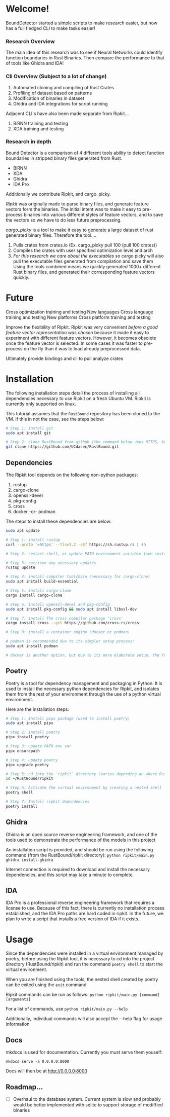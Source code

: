 
# Welcome! 

BoundDetector started a simple scripts to make research easier, but now has a full fledged CLI to make tasks easier! 

### Research Overview
The main idea of this research was to see if Neural Networks could identify 
function boundaries in Rust Binaries. Then compare the performance to that 
of tools like Ghidra and IDA! 


### Cli Overview (Subject to a lot of change)
1. Automated cloning and compiling of Rust Crates
2. Profiling of dataset based on patterns 
3. Modification of binaries in dataset
4. Ghidra and IDA integrations for script running

Adjacent CLI's have also been made separate from Ripkit...
1. BiRNN training and testing
2. XDA training and testing


### Research in depth
Bound Detector is a comparison of 4 different tools ability to detect
function boundaries in stripped binary files generated from Rust. 

- BiRNN
- XDA
- Ghidra 
- IDA Pro 

Additionally we contribute Ripkit, and cargo_picky. 

*Ripkit* was originally made to parse binary files, and generate 
feature vectors form the binaries. The initial intent was to make it 
easy to pre-process binaries into various different styles of feature 
vectors, and to save the vectors so we have to do less future preprocessing.

*cargo_picky* is a tool to make it easy to generate a large dataset of 
rust generated binary files. Therefore the tool....
1. Pulls crates from crates.io (Ex. cargo_picky pull 100 (pull 100 crates))
2. Compiles the crates with user specified optimization level and arch
3. *For this research we care about the executables* so cargo picky will also
pull the executable files generated from compilation and save them 
Using the tools combined means we quickly generated 1000+ different Rust binary
files, and generated their corresponding feature vectors quickly.


# Future 

Cross optimization training and testing 
New languages 
Cross language training and testing 
New platforms 
Cross platform training and testing 

Improve the flexibility of Ripkit. Ripkit was very convenient *before a good 
feature vector representation was chosen* because it made it easy to 
experiment with different feature vectors. However, it becomes obsolete once
the feature vector is selected. In some cases it was faster to pre-process on 
the fly than it was to load already preprocessed data. 

Ultimately provide bindings and cli to pull analyze crates

# Installation

The following installation steps detail the process of installing all dependencies necessary to use Ripkit on a fresh Ubuntu VM. Ripkit is currently only supported on linux.

This tutorial assumes that the `RustBound` repository has been cloned to the VM. If this in not the case, see the steps below:

```sh
# Step 1: install git
sudo apt install git

# Step 2: clone RustBound from github (the command below uses HTTPS, but you can modify for your preferred cloning method)
git clone https://github.com/UCdasec/RustBound.git
```

## Dependencies

The Ripkit tool depends on the following non-python packages:
1. rustup
2. cargo-clone
3. openssl-devel
4. pkg-config
5. cross
6. docker -or- podman

The steps to install these dependencies are below:
```sh
sudo apt update

# Step 1: install rustup
curl --proto '=https' --tlsv1.2 -sSf https://sh.rustup.rs | sh

# Step 2: restart shell, or update PATH environment variable (see instructions post rust install)

# Step 3: retrieve any necessary updates
rustup update

# Step 4: install compiler toolchain (necessary for cargo-clone)
sudo apt install build-essential

# Step 5: install cargo-clone 
cargo install cargo-clone

# Step 6: install openssl-devel and pkg-config
sudo apt install pkg-config && sudo apt install libssl-dev

# Step 7: install The cross compiler package 'cross'
cargo install cross --git https://github.com/cross-rs/cross

# Step 8: install a container engine (docker or podman)

# podman is recommended due to its simpler setup process:
sudo apt install podman

# docker is another option, but due to its more elaborate setup, the following website should be used as a reference: https://docs.docker.com/engine/install/ubuntu/
```

## Poetry

Poetry is a tool for dependency management and packaging in Python. It is used to install the necessary python dependencies for Ripkit, and isolates them from the rest of your environment through the use of a python virtual environment. 

Here are the installation steps:
```sh
# Step 1: Install pipx package (used to install poetry)
sudo apt install pipx

# Step 2: install poetry
pipx install poetry

# Step 3: update PATH env var
pipx ensurepath

# Step 4: update poetry
pipx upgrade poetry

# Step 5: cd into the `ripkit` directory (varies depending on where RustBound repository was cloned into)
cd ~/RustBound/ripkit

# Step 6: Activate the virtual environment by creating a nested shell
poetry shell

# Step 7: Install ripkit dependencies 
poetry install
```

## Ghidra

Ghidra is an open source reverse engineering framework, and one of the tools used to demonstrate the performance of the models in this project 

An installation script is provided, and should be run using the following command (from the RustBound/ripkit directory): `python ripkit/main.py ghidra install-ghidra`

Internet connection is required to download and install the necessary dependencies, and this script may take a minute to complete.

## IDA

IDA Pro is a professional reverse engineering framework that requires a license to use. Because of this fact, there is currently no installation process established, and the IDA Pro paths are hard coded in ripkit. In the future, we plan to write a script that installs a free version of IDA if it exists.

# Usage 

Since the dependencies were installed in a virtual environment managed by poetry, before using the Ripkit tool, it is necessary to cd into the project directory (RustBound/ripkit) and run the command `poetry shell` to start the virtual environment.

When you are finished using the tools, the nested shell created by poetry can be exited using the `exit` command

Ripkit commands can be run as follows: `python ripkit/main.py [command] [arguments]`

For a list of commands, use `python ripkit/main.py --help`

Additionally, individual commands will also accept the --help flag for usage information

## Docs

mkdocs is used for documentation. Currently you must serve them youself:
```
mkdocs serve -a 0.0.0.0:8000
```
Docs will then be at http://0.0.0.0:8000
## Roadmap...


- [ ] Overhaul to the database system. Current system is slow and probably would be better implemented with sqlite to support storage of modiffied binaries
